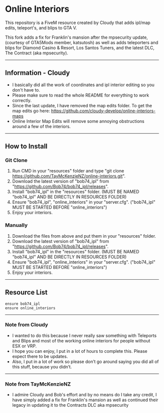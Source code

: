 # Online Interiors

This repository is a FiveM resource created by Cloudy that adds ipl/map edits, teleport's, and blips to GTA V.

This fork adds a fix for Franklin's mansion after the mpsecurity update, (courtesy of GTA5Mods member, katsutosh) as well as adds teleporters and blips for Diamond Casino & Resort, Los Santos Tuners, and the latest DLC, The Contract (aka mpsecurity).


----------------------


## Information - Cloudy

 - I basically did all the work of coordinates and ipl interior editing so you don't have to.
 - Please make sure to read the whole README for everything to work correctly.
 - Since the last update, I have removed the map edits folder. To get the map edits go here: https://github.com/cloudy-develop/online-interiors-maps
 - Online Interior Map Edits will remove some annoying obstructions around a few of the interiors.

----------------------

## How to Install
 
### Git Clone

1. Run CMD in your "resources" folder and type "git clone https://github.com/TayMcKenzieNZ/online-interiors.git".
2. Download the latest version of "bob74_ipl" from "https://github.com/Bob74/bob74_ipl/releases".
3. Install "bob74_ipl" in the "resources" folder. (MUST BE NAMED "bob74_ipl" AND BE DIRECTLY IN RESOURCES FOLDER)
4. Ensure "bob74_ipl", "online_interiors" in your "server.cfg". ("bob74_ipl" MUST BE STARTED BEFORE "online_interiors")
5. Enjoy your interiors.

### Manually

1. Download the files from above and put them in your "resources" folder.
2. Download the latest version of "bob74_ipl" from "https://github.com/Bob74/bob74_ipl/releases".
3. Install "bob74_ipl" in the "resources" folder. (MUST BE NAMED "bob74_ipl" AND BE DIRECTLY IN RESOURCES FOLDER)
4. Ensure "bob74_ipl", "online_interiors" in your "server.cfg". ("bob74_ipl" MUST BE STARTED BEFORE "online_interiors")
5. Enjoy your interiors.

----------------------


## Resource List
```
ensure bob74_ipl
ensure online_interiors
```

----------------------

### Note from Cloudy
- I wanted to do this because I never really saw something with Teleports and Blips and most of the working online interiors for people without ESX or VRP.
- I hope you can enjoy, I put in a lot of hours to complete this. Please expect there to be updates.
- Also, I put in a lot of work so please don’t go around saying you did all of this stuff, because you didn’t.

----------------------

### Note from TayMcKenzieNZ

- I admire Cloudy and Bob's effort and by no means do I take any credit, I have simply added a fix for Franklin's mansion as well as continued their legacy in updating it to the Contracts DLC aka mpsecurity
